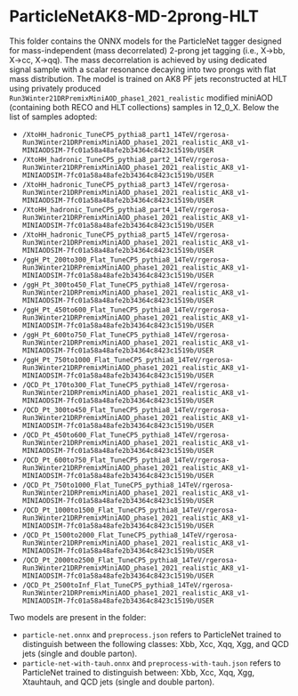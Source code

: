 # ParticleNetAK8-MD-2prong-HLT

This folder contains the ONNX models for the ParticleNet tagger designed for mass-independent (mass decorrelated) 2-prong jet tagging (i.e., X->bb, X->cc, X->qq). The mass decorrelation is achieved by using dedicated signal sample with a scalar resonance decaying into two prongs with flat mass distribution. The model is trained on AK8 PF jets reconstructed at HLT using privately produced `Run3Winter21DRPremixMiniAOD_phase1_2021_realistic` modified miniAOD (containing both RECO and HLT collections) samples in 12_0_X. Below the list of samples adopted:
  - `/XtoHH_hadronic_TuneCP5_pythia8_part1_14TeV/rgerosa-Run3Winter21DRPremixMiniAOD_phase1_2021_realistic_AK8_v1-MINIAODSIM-7fc01a58a48afe2b34364c8423c1519b/USER`
  - `/XtoHH_hadronic_TuneCP5_pythia8_part2_14TeV/rgerosa-Run3Winter21DRPremixMiniAOD_phase1_2021_realistic_AK8_v1-MINIAODSIM-7fc01a58a48afe2b34364c8423c1519b/USER`
  - `/XtoHH_hadronic_TuneCP5_pythia8_part3_14TeV/rgerosa-Run3Winter21DRPremixMiniAOD_phase1_2021_realistic_AK8_v1-MINIAODSIM-7fc01a58a48afe2b34364c8423c1519b/USER`
  - `/XtoHH_hadronic_TuneCP5_pythia8_part4_14TeV/rgerosa-Run3Winter21DRPremixMiniAOD_phase1_2021_realistic_AK8_v1-MINIAODSIM-7fc01a58a48afe2b34364c8423c1519b/USER`
  - `/XtoHH_hadronic_TuneCP5_pythia8_part5_14TeV/rgerosa-Run3Winter21DRPremixMiniAOD_phase1_2021_realistic_AK8_v1-MINIAODSIM-7fc01a58a48afe2b34364c8423c1519b/USER`
  - `/ggH_Pt_200to300_Flat_TuneCP5_pythia8_14TeV/rgerosa-Run3Winter21DRPremixMiniAOD_phase1_2021_realistic_AK8_v1-MINIAODSIM-7fc01a58a48afe2b34364c8423c1519b/USER`
  - `/ggH_Pt_300to450_Flat_TuneCP5_pythia8_14TeV/rgerosa-Run3Winter21DRPremixMiniAOD_phase1_2021_realistic_AK8_v1-MINIAODSIM-7fc01a58a48afe2b34364c8423c1519b/USER`
  - `/ggH_Pt_450to600_Flat_TuneCP5_pythia8_14TeV/rgerosa-Run3Winter21DRPremixMiniAOD_phase1_2021_realistic_AK8_v1-MINIAODSIM-7fc01a58a48afe2b34364c8423c1519b/USER`
  - `/ggH_Pt_600to750_Flat_TuneCP5_pythia8_14TeV/rgerosa-Run3Winter21DRPremixMiniAOD_phase1_2021_realistic_AK8_v1-MINIAODSIM-7fc01a58a48afe2b34364c8423c1519b/USER`
  - `/ggH_Pt_750to1000_Flat_TuneCP5_pythia8_14TeV/rgerosa-Run3Winter21DRPremixMiniAOD_phase1_2021_realistic_AK8_v1-MINIAODSIM-7fc01a58a48afe2b34364c8423c1519b/USER`
  - `/QCD_Pt_170to300_Flat_TuneCP5_pythia8_14TeV/rgerosa-Run3Winter21DRPremixMiniAOD_phase1_2021_realistic_AK8_v1-MINIAODSIM-7fc01a58a48afe2b34364c8423c1519b/USER`
  - `/QCD_Pt_300to450_Flat_TuneCP5_pythia8_14TeV/rgerosa-Run3Winter21DRPremixMiniAOD_phase1_2021_realistic_AK8_v1-MINIAODSIM-7fc01a58a48afe2b34364c8423c1519b/USER`
  - `/QCD_Pt_450to600_Flat_TuneCP5_pythia8_14TeV/rgerosa-Run3Winter21DRPremixMiniAOD_phase1_2021_realistic_AK8_v1-MINIAODSIM-7fc01a58a48afe2b34364c8423c1519b/USER`
  - `/QCD_Pt_600to750_Flat_TuneCP5_pythia8_14TeV/rgerosa-Run3Winter21DRPremixMiniAOD_phase1_2021_realistic_AK8_v1-MINIAODSIM-7fc01a58a48afe2b34364c8423c1519b/USER`
  - `/QCD_Pt_750to1000_Flat_TuneCP5_pythia8_14TeV/rgerosa-Run3Winter21DRPremixMiniAOD_phase1_2021_realistic_AK8_v1-MINIAODSIM-7fc01a58a48afe2b34364c8423c1519b/USER`
  - `/QCD_Pt_1000to1500_Flat_TuneCP5_pythia8_14TeV/rgerosa-Run3Winter21DRPremixMiniAOD_phase1_2021_realistic_AK8_v1-MINIAODSIM-7fc01a58a48afe2b34364c8423c1519b/USER`
  - `/QCD_Pt_1500to2000_Flat_TuneCP5_pythia8_14TeV/rgerosa-Run3Winter21DRPremixMiniAOD_phase1_2021_realistic_AK8_v1-MINIAODSIM-7fc01a58a48afe2b34364c8423c1519b/USER`
  - `/QCD_Pt_2000to2500_Flat_TuneCP5_pythia8_14TeV/rgerosa-Run3Winter21DRPremixMiniAOD_phase1_2021_realistic_AK8_v1-MINIAODSIM-7fc01a58a48afe2b34364c8423c1519b/USER`
  - `/QCD_Pt_2500toInf_Flat_TuneCP5_pythia8_14TeV/rgerosa-Run3Winter21DRPremixMiniAOD_phase1_2021_realistic_AK8_v1-MINIAODSIM-7fc01a58a48afe2b34364c8423c1519b/USER`

Two models are present in the folder:
  - `particle-net.onnx` and `preprocess.json` refers to ParticleNet trained to distinguish between the following classes: Xbb, Xcc, Xqq, Xgg, and QCD jets (single and double parton).
  - `particle-net-with-tauh.onnx` and `preprocess-with-tauh.json` refers to ParticleNet trained to distinguish between: Xbb, Xcc, Xqq, Xgg, Xtauhtauh, and QCD jets (single and double parton).
